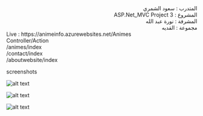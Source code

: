 <div dir=rtl>
المتدرب : سعود الشمري
<br>
المشروع : ASP.Net_MVC Project 3
<br>
المشرفة : نورة عبد الله
<br>
مجموعة : القديه
<br>

</div>
Live : https://animeinfo.azurewebsites.net/Animes
<br>
Controller/Action
<br>
/animes/index
<br>
/contact/index
<br>
/aboutwebsite/index
<br>

screenshots

![alt text](https://i.ibb.co/27fz99P/image.png)


![alt text](https://i.ibb.co/sqPJxRd/image.png)

![alt text](https://i.ibb.co/kJwrPwc/image.png)
<br>
